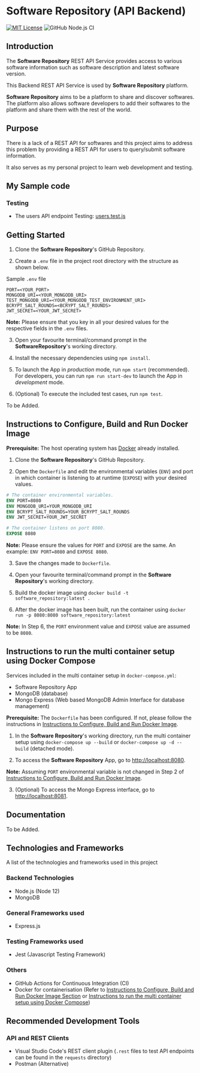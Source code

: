 # Software Repository (API Backend)

[![MIT License](https://img.shields.io/badge/license-MIT-blue)](https://github.com/learnsoftwaredevelopment/SoftwareRepository/blob/master/LICENSE)
![GitHub Node.js CI](https://github.com/learnsoftwaredevelopment/SoftwareRepository/workflows/Node.js%20CI/badge.svg?branch=master)

## Introduction

The **Software Repository** REST API Service provides access to various software information such as software description and latest software version. 

This Backend REST API Service is used by **Software Repository** platform.

**Software Repository** aims to be a platform to share and discover softwares. The platform also allows software developers to add their softwares to the platform and share them with the rest of the world. 

## Purpose
There is a lack of a REST API for softwares and this project aims to address this problem by providing a REST API for users to query/submit software information.

It also serves as my personal project to learn web development and testing.

## My Sample code

### Testing
- The users API endpoint Testing: [users.test.js](https://github.com/learnsoftwaredevelopment/SoftwareRepository/blob/master/tests/api/users/users.test.js)

## Getting Started
1) Clone the **Software Repository**'s GitHub Repository.

2) Create a `.env` file in the project root directory with the structure as shown below.

Sample `.env` file

```Shell
PORT=<YOUR_PORT>
MONGODB_URI=<YOUR_MONGODB_URI>
TEST_MONGODB_URI=<YOUR_MONGODB_TEST_ENVIRONMENT_URI>
BCRYPT_SALT_ROUNDS=<BCRYPT_SALT_ROUNDS>
JWT_SECRET=<YOUR_JWT_SECRET>
```

**Note:** Please ensure that you key in all your desired values for the respective fields in the `.env` files.

3) Open your favourite terminal/command prompt in the **SoftwareRepository**'s working directory.

4) Install the necessary dependencies using `npm install`.

5) To launch the App in *production* mode, run `npm start` (recommended). For developers, you can run `npm run start-dev` to launch the App in *development* mode.

6) (Optional) To execute the included test cases, run `npm test`.

To be Added.

## Instructions to Configure, Build and Run Docker Image

**Prerequisite:** The host operating system has [Docker](https://www.docker.com/) already installed.

1) Clone the **Software Repository**'s GitHub Repository.

2) Open the `Dockerfile` and edit the environmental variables (`ENV`) and port in which container is listening to at runtime (`EXPOSE`) with your desired values.

```Dockerfile
# The container environmental variables.
ENV PORT=8080
ENV MONGODB_URI=YOUR_MONGODB_URI
ENV BCRYPT_SALT_ROUNDS=YOUR_BCRYPT_SALT_ROUNDS
ENV JWT_SECRET=YOUR_JWT_SECRET

# The container listens on port 8080.
EXPOSE 8080
```

**Note:** Please ensure the values for `PORT` and `EXPOSE` are the same. An example: `ENV PORT=8080` and `EXPOSE 8080`.

3) Save the changes made to `Dockerfile`.

4) Open your favourite terminal/command prompt in the **Software Repository**'s working directory.

5) Build the docker image using `docker build -t software_repository:latest .`

6) After the docker image has been built, run the container using `docker run -p 8080:8080 software_repository:latest`
  
**Note:** In Step 6, the `PORT` environment value and `EXPOSE` value are assumed to be `8080`.

## Instructions to run the multi container setup using Docker Compose

Services included in the multi container setup in `docker-compose.yml`:
  - Software Repository App
  - MongoDB (database)
  - Mongo Express (Web based MongoDB Admin Interface for database management)

**Prerequisite:** The `Dockerfile` has been configured. If not, please follow the instructions in [Instructions to Configure, Build and Run Docker Image](#instructions-to-configure-build-and-run-docker-image).

1) In the **Software Repository**'s working directory, run the multi container setup using `docker-compose up --build` or `docker-compose up -d --build` (detached mode).

2) To access the **Software Repository** App, go to [http://localhost:8080](https://localhost:8080).

**Note:** Assuming `PORT` environmental variable is not changed in Step 2 of [ Instructions to Configure, Build and Run Docker Image](#instructions-to-configure-build-and-run-docker-image).

3) (Optional) To access the Mongo Express interface, go to [http://localhost:8081](https://localhost:8081).

## Documentation
To be Added.

## Technologies and Frameworks
A list of the technologies and frameworks used in this project

### Backend Technologies
- Node.js (Node 12)
- MongoDB

### General Frameworks used
- Express.js

### Testing Frameworks used
- Jest (Javascript Testing Framework)

### Others
- GitHub Actions for Continuous Integration (CI)
- Docker for containerisation (Refer to [Instructions to Configure, Build and Run Docker Image Section](#instructions-to-configure-build-and-run-docker-image) or [Instructions to run the multi container setup using Docker Compose](#instructions-to-run-the-multi-container-setup-using-docker-compose))

## Recommended Development Tools
### API and REST Clients
- Visual Studio Code's REST client plugin (`.rest` files to test API endpoints can be found in the `requests` directory)
- Postman (Alternative)
